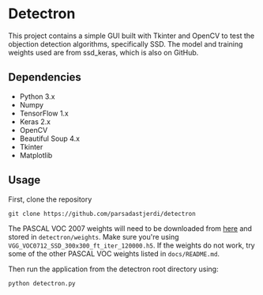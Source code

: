 # Detectron
This project contains a simple GUI built with Tkinter and OpenCV to test the objection detection algorithms, specifically SSD. The model and training weights used are from ssd_keras, which is also on GitHub. 

## Dependencies
- Python 3.x
- Numpy
- TensorFlow 1.x
- Keras 2.x
- OpenCV
- Beautiful Soup 4.x
- Tkinter
- Matplotlib


## Usage
First, clone the repository
```
git clone https://github.com/parsadastjerdi/detectron
```

The PASCAL VOC 2007 weights will need to be downloaded from [here](https://drive.google.com/open?id=1vtNI6kSnv7fkozl7WxyhGyReB6JvDM41) and stored in ``` detectron/weights ```.
Make sure you're using ```VGG_VOC0712_SSD_300x300_ft_iter_120000.h5```. 
If the weights do not work, try some of the other PASCAL VOC weights listed in ```docs/README.md```.


Then run the application from the detectron root directory using:
```
python detectron.py
```
